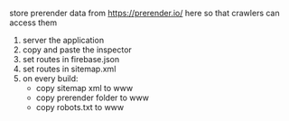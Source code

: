 store prerender data from https://prerender.io/ here so that crawlers can access them

1. server the application
2. copy and paste the inspector <html> </html>
3. set routes in firebase.json
4. set routes in sitemap.xml
5. on every build:
    - copy sitemap xml to www
    - copy prerender folder to www
    - copy robots.txt to www
